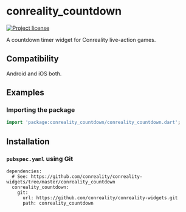 conreality_countdown
====================

[![Project license](https://img.shields.io/badge/license-Public%20Domain-blue.svg)](https://unlicense.org)

A countdown timer widget for Conreality live-action games.

Compatibility
-------------

Android and iOS both.

Examples
--------

### Importing the package

```dart
import 'package:conreality_countdown/conreality_countdown.dart';
```

Installation
------------

### `pubspec.yaml` using Git

    dependencies:
      # See: https://github.com/conreality/conreality-widgets/tree/master/conreality_countdown
      conreality_countdown:
        git:
          url: https://github.com/conreality/conreality-widgets.git
          path: conreality_countdown

